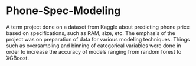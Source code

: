 # Phone-Spec-Modeling
A term project done on a dataset from Kaggle about predicting phone price based on specifications, such as RAM, size, etc.
The emphasis of the project was on preparation of data for various modeling techniques.
Things such as oversampling and binning of categorical variables were done in order to increase the accuracy of models ranging from random forest to XGBoost.
